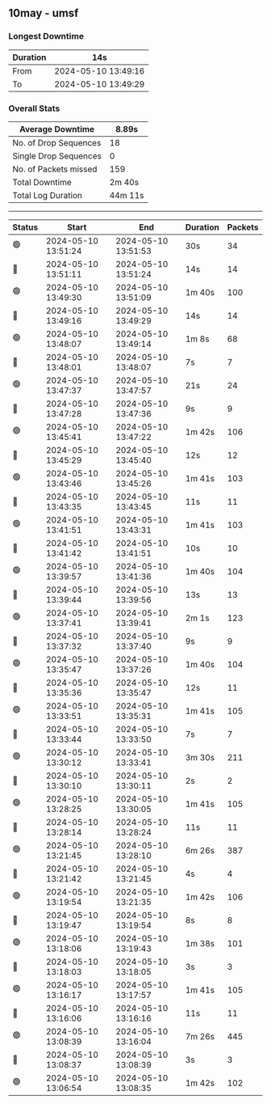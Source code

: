 
## 10may - umsf

### Longest Downtime

Duration | 14s
---- | ----
From | 2024-05-10 13:49:16
To | 2024-05-10 13:49:29

### Overall Stats

Average Downtime | 8.89s
---- | ----
No. of Drop Sequences | 18
Single Drop Sequences | 0
No. of Packets missed | 159
Total Downtime | 2m 40s
Total Log Duration | 44m 11s


---------

Status | Start | End | Duration | Packets
---- | ---- | ---- | ---- | ----
🟢 | 2024-05-10 13:51:24 | 2024-05-10 13:51:53 | 30s | 34
🔴 | 2024-05-10 13:51:11 | 2024-05-10 13:51:24 | 14s | 14
🟢 | 2024-05-10 13:49:30 | 2024-05-10 13:51:09 | 1m 40s | 100
🔴 | 2024-05-10 13:49:16 | 2024-05-10 13:49:29 | 14s | 14
🟢 | 2024-05-10 13:48:07 | 2024-05-10 13:49:14 | 1m 8s | 68
🔴 | 2024-05-10 13:48:01 | 2024-05-10 13:48:07 | 7s | 7
🟢 | 2024-05-10 13:47:37 | 2024-05-10 13:47:57 | 21s | 24
🔴 | 2024-05-10 13:47:28 | 2024-05-10 13:47:36 | 9s | 9
🟢 | 2024-05-10 13:45:41 | 2024-05-10 13:47:22 | 1m 42s | 106
🔴 | 2024-05-10 13:45:29 | 2024-05-10 13:45:40 | 12s | 12
🟢 | 2024-05-10 13:43:46 | 2024-05-10 13:45:26 | 1m 41s | 103
🔴 | 2024-05-10 13:43:35 | 2024-05-10 13:43:45 | 11s | 11
🟢 | 2024-05-10 13:41:51 | 2024-05-10 13:43:31 | 1m 41s | 103
🔴 | 2024-05-10 13:41:42 | 2024-05-10 13:41:51 | 10s | 10
🟢 | 2024-05-10 13:39:57 | 2024-05-10 13:41:36 | 1m 40s | 104
🔴 | 2024-05-10 13:39:44 | 2024-05-10 13:39:56 | 13s | 13
🟢 | 2024-05-10 13:37:41 | 2024-05-10 13:39:41 | 2m 1s | 123
🔴 | 2024-05-10 13:37:32 | 2024-05-10 13:37:40 | 9s | 9
🟢 | 2024-05-10 13:35:47 | 2024-05-10 13:37:26 | 1m 40s | 104
🔴 | 2024-05-10 13:35:36 | 2024-05-10 13:35:47 | 12s | 11
🟢 | 2024-05-10 13:33:51 | 2024-05-10 13:35:31 | 1m 41s | 105
🔴 | 2024-05-10 13:33:44 | 2024-05-10 13:33:50 | 7s | 7
🟢 | 2024-05-10 13:30:12 | 2024-05-10 13:33:41 | 3m 30s | 211
🔴 | 2024-05-10 13:30:10 | 2024-05-10 13:30:11 | 2s | 2
🟢 | 2024-05-10 13:28:25 | 2024-05-10 13:30:05 | 1m 41s | 105
🔴 | 2024-05-10 13:28:14 | 2024-05-10 13:28:24 | 11s | 11
🟢 | 2024-05-10 13:21:45 | 2024-05-10 13:28:10 | 6m 26s | 387
🔴 | 2024-05-10 13:21:42 | 2024-05-10 13:21:45 | 4s | 4
🟢 | 2024-05-10 13:19:54 | 2024-05-10 13:21:35 | 1m 42s | 106
🔴 | 2024-05-10 13:19:47 | 2024-05-10 13:19:54 | 8s | 8
🟢 | 2024-05-10 13:18:06 | 2024-05-10 13:19:43 | 1m 38s | 101
🔴 | 2024-05-10 13:18:03 | 2024-05-10 13:18:05 | 3s | 3
🟢 | 2024-05-10 13:16:17 | 2024-05-10 13:17:57 | 1m 41s | 105
🔴 | 2024-05-10 13:16:06 | 2024-05-10 13:16:16 | 11s | 11
🟢 | 2024-05-10 13:08:39 | 2024-05-10 13:16:04 | 7m 26s | 445
🔴 | 2024-05-10 13:08:37 | 2024-05-10 13:08:39 | 3s | 3
🟢 | 2024-05-10 13:06:54 | 2024-05-10 13:08:35 | 1m 42s | 102